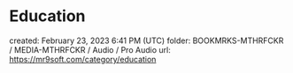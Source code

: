 # Education

created: February 23, 2023 6:41 PM (UTC)
folder: BOOKMRKS-MTHRFCKR / MEDIA-MTHRFCKR / Audio / Pro Audio
url: https://mr9soft.com/category/education